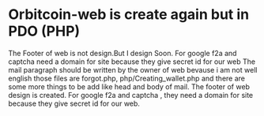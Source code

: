 # Orbitcoin-web is create again but in PDO (PHP)
The Footer of web is not design.But  I design Soon.
For google f2a and captcha need a domain for site because they give secret id for our web
The mail paragraph should be written by the owner of web bevause i am not well english 
those files are forgot.php, php/Creating_wallet.php
and there are some more things to be add like head and body of mail. The footer of web design is created. For google f2a and captcha , they need a domain for site because they give secret id for our web.
